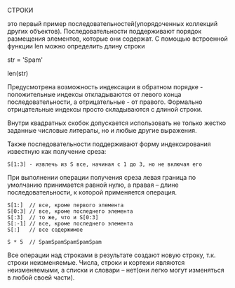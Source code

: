 СТРОКИ

это первый пример последовательностей(упорядоченных коллекций других
объектов). Последовательности поддерживают порядок размещения элементов,
которые они содержат.
С помощью встроенной функции len можно определить длину строки

str = 'Spam'

len(str)

Предусмотрена возможность индексации в обратном порядке - положительные индексы
откладываются от левого конца последовательности, а отрицательные - от правого.
Формально отрицательные индексы просто складываются с длиной строки.

Внутри квадратных скобок допускается использовать не только жестко заданные
числовые литералы, но и любые другие выражения.

Также последовательности поддерживают форму индексирования известную как
получение среза:

    S[1:3] - извлечь из S все, начиная с 1 до 3, но не включая его

При выполнении операции получения среза левая граница по умолчанию принимается
равной нулю, а правая – длине последовательности, к которой применяется операция.

    S[1:]  // все, кроме первого элемента
    S[0:3] // все, кроме последнего элемента
    S[:3]  // то же, что и S[0:3]
    S[:-1] // все, кроме последнего элемента
    S[:]   // все содержимое

    S * 5  // SpamSpamSpamSpamSpam

Все операции над строками в результате создают новую строку, т.к. строки неизменяемые.
Числа, строки и кортежи являются неизменяемыми, а списки и словари – нет(они легко
могут изменяться в любой своей части).


